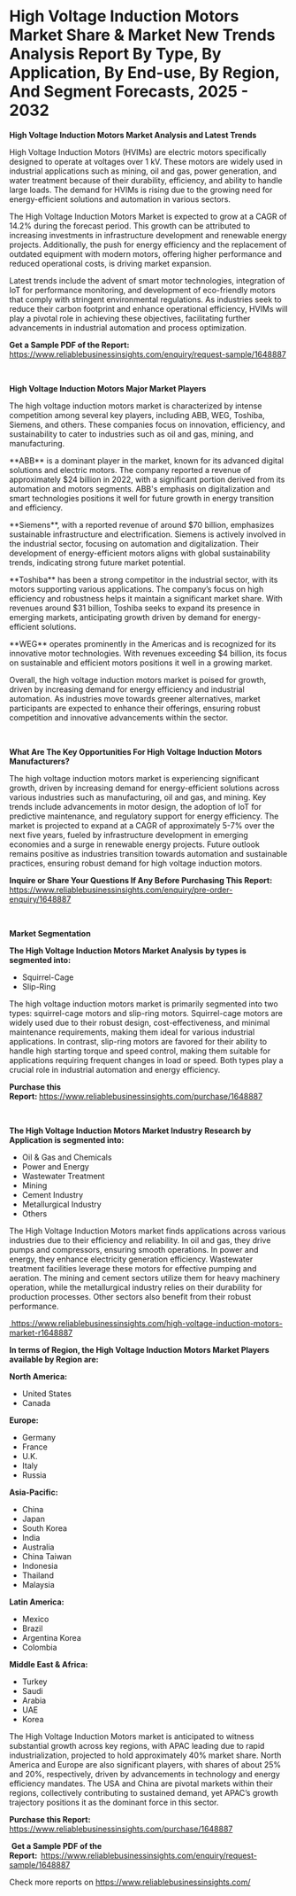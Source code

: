 <p><h1>High Voltage Induction Motors Market Share & Market New Trends Analysis Report By Type, By Application, By End-use, By Region, And Segment Forecasts, 2025 - 2032</h1></p><p><strong>High Voltage Induction Motors Market Analysis and Latest Trends</strong></p>
<p><p>High Voltage Induction Motors (HVIMs) are electric motors specifically designed to operate at voltages over 1 kV. These motors are widely used in industrial applications such as mining, oil and gas, power generation, and water treatment because of their durability, efficiency, and ability to handle large loads. The demand for HVIMs is rising due to the growing need for energy-efficient solutions and automation in various sectors.</p><p>The High Voltage Induction Motors Market is expected to grow at a CAGR of 14.2% during the forecast period. This growth can be attributed to increasing investments in infrastructure development and renewable energy projects. Additionally, the push for energy efficiency and the replacement of outdated equipment with modern motors, offering higher performance and reduced operational costs, is driving market expansion.</p><p>Latest trends include the advent of smart motor technologies, integration of IoT for performance monitoring, and development of eco-friendly motors that comply with stringent environmental regulations. As industries seek to reduce their carbon footprint and enhance operational efficiency, HVIMs will play a pivotal role in achieving these objectives, facilitating further advancements in industrial automation and process optimization.</p></p>
<p><strong>Get a Sample PDF of the Report:&nbsp;</strong> <a href="https://www.reliablebusinessinsights.com/enquiry/request-sample/1648887?utm_campaign=3045&utm_medium=2&utm_source=Github&utm_content=ia&utm_term=09042025&utm_id=high-voltage-induction-motors">https://www.reliablebusinessinsights.com/enquiry/request-sample/1648887</a></p>
<p>&nbsp;</p>
<p><strong>High Voltage Induction Motors Major Market Players</strong></p>
<p><p>The high voltage induction motors market is characterized by intense competition among several key players, including ABB, WEG, Toshiba, Siemens, and others. These companies focus on innovation, efficiency, and sustainability to cater to industries such as oil and gas, mining, and manufacturing.</p><p>**ABB** is a dominant player in the market, known for its advanced digital solutions and electric motors. The company reported a revenue of approximately $24 billion in 2022, with a significant portion derived from its automation and motors segments. ABB's emphasis on digitalization and smart technologies positions it well for future growth in energy transition and efficiency.</p><p>**Siemens**, with a reported revenue of around $70 billion, emphasizes sustainable infrastructure and electrification. Siemens is actively involved in the industrial sector, focusing on automation and digitalization. Their development of energy-efficient motors aligns with global sustainability trends, indicating strong future market potential.</p><p>**Toshiba** has been a strong competitor in the industrial sector, with its motors supporting various applications. The company’s focus on high efficiency and robustness helps it maintain a significant market share. With revenues around $31 billion, Toshiba seeks to expand its presence in emerging markets, anticipating growth driven by demand for energy-efficient solutions.</p><p>**WEG** operates prominently in the Americas and is recognized for its innovative motor technologies. With revenues exceeding $4 billion, its focus on sustainable and efficient motors positions it well in a growing market.</p><p>Overall, the high voltage induction motors market is poised for growth, driven by increasing demand for energy efficiency and industrial automation. As industries move towards greener alternatives, market participants are expected to enhance their offerings, ensuring robust competition and innovative advancements within the sector.</p></p>
<p>&nbsp;</p>
<p><strong>What Are The Key Opportunities For High Voltage Induction Motors Manufacturers?</strong></p>
<p><p>The high voltage induction motors market is experiencing significant growth, driven by increasing demand for energy-efficient solutions across various industries such as manufacturing, oil and gas, and mining. Key trends include advancements in motor design, the adoption of IoT for predictive maintenance, and regulatory support for energy efficiency. The market is projected to expand at a CAGR of approximately 5-7% over the next five years, fueled by infrastructure development in emerging economies and a surge in renewable energy projects. Future outlook remains positive as industries transition towards automation and sustainable practices, ensuring robust demand for high voltage induction motors.</p></p>
<p><strong>Inquire or Share Your Questions If Any Before Purchasing This Report:</strong> <a href="https://www.reliablebusinessinsights.com/enquiry/pre-order-enquiry/1648887?utm_campaign=3045&utm_medium=2&utm_source=Github&utm_content=ia&utm_term=09042025&utm_id=high-voltage-induction-motors">https://www.reliablebusinessinsights.com/enquiry/pre-order-enquiry/1648887</a></p>
<p>&nbsp;</p>
<p><strong>Market Segmentation</strong></p>
<p><strong>The High Voltage Induction Motors Market Analysis by types is segmented into:</strong></p>
<p><ul><li>Squirrel-Cage</li><li>Slip-Ring</li></ul></p>
<p><p>The high voltage induction motors market is primarily segmented into two types: squirrel-cage motors and slip-ring motors. Squirrel-cage motors are widely used due to their robust design, cost-effectiveness, and minimal maintenance requirements, making them ideal for various industrial applications. In contrast, slip-ring motors are favored for their ability to handle high starting torque and speed control, making them suitable for applications requiring frequent changes in load or speed. Both types play a crucial role in industrial automation and energy efficiency.</p></p>
<p><strong>Purchase this Report:&nbsp;</strong><a href="https://www.reliablebusinessinsights.com/purchase/1648887?utm_campaign=3045&utm_medium=2&utm_source=Github&utm_content=ia&utm_term=09042025&utm_id=high-voltage-induction-motors">https://www.reliablebusinessinsights.com/purchase/1648887</a></p>
<p>&nbsp;</p>
<p><strong>The High Voltage Induction Motors Market Industry Research by Application is segmented into:</strong></p>
<p><ul><li>Oil & Gas and Chemicals</li><li>Power and Energy</li><li>Wastewater Treatment</li><li>Mining</li><li>Cement Industry</li><li>Metallurgical Industry</li><li>Others</li></ul></p>
<p><p>The High Voltage Induction Motors market finds applications across various industries due to their efficiency and reliability. In oil and gas, they drive pumps and compressors, ensuring smooth operations. In power and energy, they enhance electricity generation efficiency. Wastewater treatment facilities leverage these motors for effective pumping and aeration. The mining and cement sectors utilize them for heavy machinery operation, while the metallurgical industry relies on their durability for production processes. Other sectors also benefit from their robust performance.</p></p>
<p><a href="https://www.reliablebusinessinsights.com/high-voltage-induction-motors-market-r1648887?utm_campaign=3045&utm_medium=2&utm_source=Github&utm_content=ia&utm_term=09042025&utm_id=high-voltage-induction-motors">&nbsp;https://www.reliablebusinessinsights.com/high-voltage-induction-motors-market-r1648887</a></p>
<p><strong>In terms of Region, the High Voltage Induction Motors Market Players available by Region are:</strong></p>
<p>
    <p> <strong> North America: </strong>
        <ul>
            <li>United States</li>
            <li>Canada</li>
        </ul>
        </p> 
    <p> <strong> Europe: </strong>
        <ul>
            <li>Germany</li>
            <li>France</li>
            <li>U.K.</li>
            <li>Italy</li>
            <li>Russia</li>
        </ul>
        </p> 
    <p> <strong> Asia-Pacific: </strong>
        <ul>
            <li>China</li>
            <li>Japan</li>
            <li>South Korea</li>
            <li>India</li>
            <li>Australia</li>
            <li>China Taiwan</li>
            <li>Indonesia</li>
            <li>Thailand</li>
            <li>Malaysia</li>
        </ul>
        </p> 
    <p> <strong> Latin America: </strong>
        <ul>
            <li>Mexico</li>
            <li>Brazil</li>
            <li>Argentina Korea</li>
            <li>Colombia</li>
        </ul>
        </p> 
    <p> <strong> Middle East & Africa: </strong>
        <ul>
            <li>Turkey</li>
            <li>Saudi</li>
            <li>Arabia</li>
            <li>UAE</li>
            <li>Korea</li>
        </ul>
    </p>
    </p>
<p><p>The High Voltage Induction Motors market is anticipated to witness substantial growth across key regions, with APAC leading due to rapid industrialization, projected to hold approximately 40% market share. North America and Europe are also significant players, with shares of about 25% and 20%, respectively, driven by advancements in technology and energy efficiency mandates. The USA and China are pivotal markets within their regions, collectively contributing to sustained demand, yet APAC’s growth trajectory positions it as the dominant force in this sector.</p></p>
<p><strong>Purchase this Report: </strong><a href="https://www.reliablebusinessinsights.com/purchase/1648887?utm_campaign=3045&utm_medium=2&utm_source=Github&utm_content=ia&utm_term=09042025&utm_id=high-voltage-induction-motors">https://www.reliablebusinessinsights.com/purchase/1648887</a></p>
<p>&nbsp;<strong>Get a Sample PDF of the Report:&nbsp;&nbsp;</strong><a href="https://www.reliablebusinessinsights.com/enquiry/request-sample/1648887?utm_campaign=3045&utm_medium=2&utm_source=Github&utm_content=ia&utm_term=09042025&utm_id=high-voltage-induction-motors">https://www.reliablebusinessinsights.com/enquiry/request-sample/1648887</a></p>
<p><strong></strong></p>
<p>Check more reports on <a href="https://www.reliablebusinessinsights.com/?utm_campaign=3045&utm_medium=2&utm_source=Github&utm_content=ia&utm_term=09042025&utm_id=high-voltage-induction-motors">https://www.reliablebusinessinsights.com/</a></p>